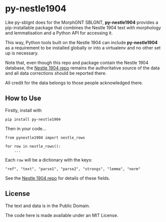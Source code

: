 # py-nestle1904

Like py-sblgnt does for the MorphGNT SBLGNT, **py-nestle1904** provides a pip-installable package that combines the Nestle 1904 text with morphology and lemmatisation and a Python API for accessing it.

This way, Python tools built on the Nestle 1904 can include **py-nestle1904** as a requirement to be installed globally or into a virtualenv and no other set up is necessary.

Note that, even though this repo and package contain the Nestle 1904 database, the [Nestle 1904 repo](https://github.com/biblicalhumanities/Nestle1904) remains the authoritative source of the data and all data corrections should be reported there.

All credit for the data belongs to those people acknowledged there.


## How to Use

Firstly, install with

```
pip install py-nestle1904
```

Then in your code...

```
from pynestle1904 import nestle_rows

for row in nestle_rows():
    ...
```

Each `row` will be a dictionary with the keys:

```
"ref", "text", "parse1", "parse2", "strongs", "lemma", "norm"
```

See the [Nestle 1904 repo](https://github.com/biblicalhumanities/Nestle1904) for details of these fields.

## License

The text and data is in the Public Domain.

The code here is made available under an MIT License.

